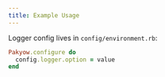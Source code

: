 ```yaml
---
title: Example Usage
---
```


Logger config lives in `config/environment.rb`:

```ruby
Pakyow.configure do
  config.logger.option = value
end
```
